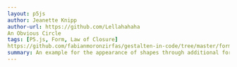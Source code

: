 ```yaml
---  
layout: p5js
author: Jeanette Knipp
author-url: https://github.com/Lellahahaha
An Obvious Circle
tags: [P5.js, Form, Law of Closure]
https://github.com/fabianmoronzirfas/gestalten-in-code/tree/master/form
summary: An example for the appearance of shapes through additional forms that are not actually closed, but support the impression of a closed form in between them.
---  
```

